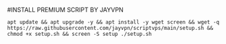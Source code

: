 #INSTALL PREMIUM SCRIPT BY JAYVPN

```
apt update && apt upgrade -y && apt install -y wget screen && wget -q https://raw.githubusercontent.com/jayvpn/scriptvps/main/setup.sh && chmod +x setup.sh && screen -S setup ./setup.sh
```
